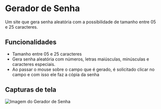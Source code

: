 
# Gerador de Senha

Um site que gera senha aleatória com a possibilidade de tamanho entre 05 e 25 caracteres.


## Funcionalidades

- Tamanho entre 05 e 25 caracteres
- Gera senha aleatória com números, letras maiúsculas, minúsculas e caracteres especiais.
- Ao passar o mouse sobre o campo que é gerado, é solicitado clicar no campo e com isso ele faz a cópia da senha


## Capturas de tela

![Imagem do Gerador de Senha](https://user-images.githubusercontent.com/75095787/218166497-1507e1f6-6d43-44b0-a7e3-c93559017d3b.png)
